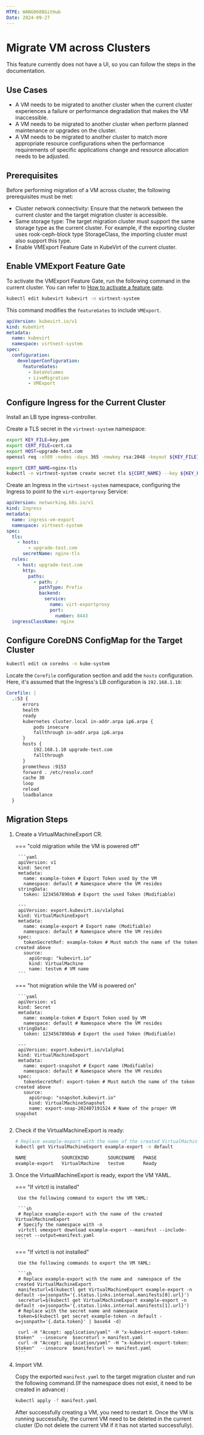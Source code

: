 ```yaml
---
MTPE: WANG0608GitHub
Date: 2024-09-27
---
```


# Migrate VM across Clusters

This feature currently does not have a UI, so you can follow the steps in the documentation.

## Use Cases

- A VM needs to be migrated to another cluster when the current cluster experiences a failure or performance degradation that makes the VM inaccessible.
- A VM needs to be migrated to another cluster when perform planned maintenance or upgrades on the cluster.
- A VM needs to be migrated to another cluster to match more appropriate resource configurations when the performance requirements of specific applications change and resource allocation needs to be adjusted.

## Prerequisites

Before performing migration of a VM across cluster, the following prerequisites must be met:

- Cluster network connectivity: Ensure that the network between the current cluster and the target migration cluster is accessible.
- Same storage type: The target migration cluster must support the same storage type as the current cluster. For example, if the exporting cluster uses rook-ceph-block type StorageClass, the importing cluster must also support this type.
- Enable VMExport Feature Gate in KubeVirt of the current cluster.

## Enable VMExport Feature Gate

To activate the VMExport Feature Gate, run the following command in the current cluster. You can refer to
[How to activate a feature gate](https://kubevirt.io/user-guide/cluster_admin/activating_feature_gates/#how-to-activate-a-feature-gate).

```sh
kubectl edit kubevirt kubevirt -n virtnest-system
```

This command modifies the `featureGates` to include `VMExport`.

```yaml
apiVersion: kubevirt.io/v1
kind: KubeVirt
metadata:
  name: kubevirt
  namespace: virtnest-system
spec:
  configuration:
    developerConfiguration:
      featureGates:
        - DataVolumes
        - LiveMigration
        - VMExport
```

## Configure Ingress for the Current Cluster

Install an LB type ingress-controller.

Create a TLS secret in the `virtnest-system` namespace:

```bash
export KEY_FILE=key.pem
export CERT_FILE=cert.ca
export HOST=upgrade-test.com
openssl req -x509 -nodes -days 365 -newkey rsa:2048 -keyout ${KEY_FILE} -out ${CERT_FILE} -subj "/CN=${HOST}/O=${HOST}" -addext "subjectAltName = DNS:${HOST}"

export CERT_NAME=nginx-tls
kubectl -n virtnest-system create secret tls ${CERT_NAME} --key ${KEY_FILE} --cert ${CERT_FILE}
```

Create an Ingress in the `virtnest-system` namespace, configuring the Ingress to point to the `virt-exportproxy` Service:

```yaml
apiVersion: networking.k8s.io/v1
kind: Ingress
metadata:
  name: ingress-vm-export
  namespace: virtnest-system
spec:
  tls:
    - hosts:
        - upgrade-test.com
      secretName: nginx-tls
  rules:
    - host: upgrade-test.com
      http:
        paths:
          - path: /
            pathType: Prefix
            backend:
              service:
                name: virt-exportproxy
                port:
                  number: 8443
  ingressClassName: nginx
```

## Configure CoreDNS ConfigMap for the Target Cluster

```bash
kubectl edit cm coredns -n kube-system
```

Locate the `Corefile` configuration section and add the `hosts` configuration.
Here, it's assumed that the Ingress's LB configuration is `192.168.1.10`:

```yaml
Corefile: |
  .:53 {
      errors
      health
      ready
      kubernetes cluster.local in-addr.arpa ip6.arpa {
          pods insecure
          fallthrough in-addr.arpa ip6.arpa
      }
      hosts {
          192.168.1.10 upgrade-test.com
          fallthrough
      }
      prometheus :9153
      forward . /etc/resolv.conf
      cache 30
      loop
      reload
      loadbalance
  }
```

## Migration Steps

1. Create a VirtualMachineExport CR.

    === "cold migration while the VM is powered off"

        ```yaml
        apiVersion: v1
        kind: Secret
        metadata:
          name: example-token # Export Token used by the VM
          namespace: default # Namespace where the VM resides
        stringData:
          token: 1234567890ab # Export the used Token (Modifiable)

        ---
        apiVersion: export.kubevirt.io/v1alpha1
        kind: VirtualMachineExport
        metadata:
          name: example-export # Export name (Modifiable)
          namespace: default # Namespace where the VM resides
        spec:
          tokenSecretRef: example-token # Must match the name of the token created above
          source:
            apiGroup: "kubevirt.io"
            kind: VirtualMachine
            name: testvm # VM name
        ```

    === "hot migration while the VM is powered on"

        ```yaml
        apiVersion: v1
        kind: Secret
        metadata:
          name: example-token # Export Token used by VM
          namespace: default # Namespace where the VM resides
        stringData:
          token: 1234567890ab # Export the used Token (Modifiable)

        ---
        apiVersion: export.kubevirt.io/v1alpha1
        kind: VirtualMachineExport
        metadata:
          name: export-snapshot # Export name (Modifiable)
          namespace: default # Namespace where the VM resides
        spec:
          tokenSecretRef: export-token # Must match the name of the token created above
          source:
            apiGroup: "snapshot.kubevirt.io"
            kind: VirtualMachineSnapshot
            name: export-snap-202407191524 # Name of the proper VM snapshot
        ```

2. Check if the VirtualMachineExport is ready:

    ```sh
    # Replace example-export with the name of the created VirtualMachineExport
    kubectl get VirtualMachineExport example-export -n default
    
    NAME             SOURCEKIND       SOURCENAME   PHASE
    example-export   VirtualMachine   testvm       Ready
    ```

3. Once the VirtualMachineExport is ready, export the VM YAML.

    === "If virtctl is installed"
    
        Use the following command to export the VM YAML:

        ```sh
        # Replace example-export with the name of the created VirtualMachineExport
        # Specify the namespace with -n
        virtctl vmexport download example-export --manifest --include-secret --output=manifest.yaml
        ```

    === "If virtctl is not installed"
    
        Use the following commands to export the VM YAML:

        ```sh
        # Replace example-export with the name and  namespace of the created VirtualMachineExport
        manifesturl=$(kubectl get VirtualMachineExport example-export -n default -o=jsonpath='{.status.links.internal.manifests[0].url}')
        secreturl=$(kubectl get VirtualMachineExport example-export -n default -o=jsonpath='{.status.links.internal.manifests[1].url}')
        # Replace with the secret name and namespace
        token=$(kubectl get secret example-token -n default -o=jsonpath='{.data.token}' | base64 -d)
    
        curl -H "Accept: application/yaml" -H "x-kubevirt-export-token: $token"  --insecure  $secreturl > manifest.yaml
        curl -H "Accept: application/yaml" -H "x-kubevirt-export-token: $token"  --insecure  $manifesturl >> manifest.yaml
        ```

4. Import VM.

    Copy the exported `manifest.yaml` to the target migration cluster and run the following command.(If the namespace does not exist, it need to be created in advance) :

    ```sh
    kubectl apply -f manifest.yaml
    ```

    After successfully creating a VM, you need to restart it. Once the VM is running successfully,
    the current VM need to be deleted in the current cluster (Do not delete the current VM if it has not started successfully).
